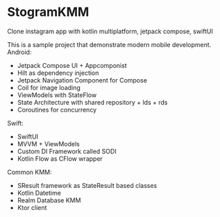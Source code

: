 # StogramKMM
Clone instagram app with kotlin multiplatform, jetpack compose, swiftUI

This is a sample project that demonstrate modern mobile development.
Android:
- Jetpack Compose UI + Appcomponist
- Hilt as dependency injection
- Jetpack Navigation Component for Compose 
- Coil for image loading
- ViewModels with StateFlow
- State Architecture with shared repository + lds + rds
- Coroutines for concurrency

Swift:
- SwiftUI
- MVVM + ViewModels
- Custom DI Framework called SODI
- Kotlin Flow as CFlow wrapper

Common KMM:
- SResult framework as StateResult based classes
- Kotlin Datetime
- Realm Database KMM
- Ktor client

